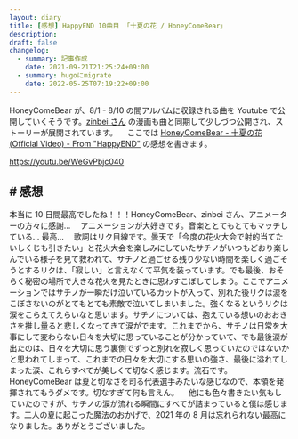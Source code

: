 ```yaml
---
layout: diary
title: [感想] HappyEND 10曲目 「十夏の花 / HoneyComeBear」
description: 
draft: false
changelog:
  - summary: 記事作成
    date: 2021-09-21T21:25:24+09:00
  - summary: hugoにmigrate
    date: 2022-05-25T07:19:22+09:00
---
```


HoneyComeBear が、8/1 - 8/10 の間アルバムに収録される曲を Youtube で公開していくそうです。[zinbei さん](https://twitter.com/tz036) の漫画も曲と同期して少しづつ公開され、ストーリーが展開されています。
　ここでは [HoneyComeBear - 十夏の花 (Official Video) - From "HappyEND"](https://youtu.be/WeGvPbjc040) の感想を書きます。

https://youtu.be/WeGvPbjc040

## # 感想

本当に 10 日間最高でしたね！！！HoneyComeBear、zinbei さん、アニメーターの方々に感謝...
　アニメーションが大好きです。音楽ととてもとてもマッチしている... 最高...
　歌詞はリク目線です。曇天で「今度の花火大会で射的当てたいしくじも引きたい」と花火大会を楽しみにしていたサチノがいつもどおり楽しんでいる様子を見て救われて、サチノと過ごせる残り少ない時間を楽しく過ごそうとするリクは、「寂しい」と言えなくて平気を装っています。でも最後、おそらく秘密の場所で大きな花火を見たときに思わすこぼしてしまう。ここでアニメーションではサチノが一瞬だけ泣いているカットが入って、別れた後リクは涙をこぼさないのがとてもとても素敵で泣いてしまいました。強くなるというリクは涙をこらえてえらいなと思います。サチノについては、抱えている想いのおおきさを推し量ると悲しくなってきて涙がでます。これまでから、サチノは日常を大事にして変わらない日々を大切に思っていることが分かっていて、でも最後涙が出たのは、日々を大切に思う裏側でずっと別れを寂しく思っていたのではないかと思われてしまって、これまでの日々を大切にする思いの強さ、最後に溢れてしまった涙、これらすべてが美しくて切なく感じます。流石です。HoneyComeBear は夏と切なさを司る代表選手みたいな感じなので、本領を発揮されてもうダメです。切なすぎて何も言えん。
　他にも色々書きたい気もしていたのですが、サチノの涙が流れる瞬間にすべてが詰まっていると僕は感じます。二人の夏に起こった魔法のおかげで、2021 年の 8 月は忘れられない最高になりました。ありがとうございました。